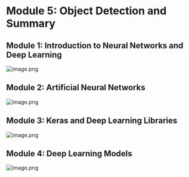 

# Module 5: Object Detection and Summary
## Module 1: Introduction to Neural Networks and Deep Learning
![image.png](https://prod-files-secure.s3.us-west-2.amazonaws.com/03e82b26-cccb-4906-bb56-adabcbdc0655/a8d40bcb-c482-4026-8872-311e16b2dc63/image.png?X-Amz-Algorithm=AWS4-HMAC-SHA256&X-Amz-Content-Sha256=UNSIGNED-PAYLOAD&X-Amz-Credential=ASIAZI2LB466677TMJI6%2F20250131%2Fus-west-2%2Fs3%2Faws4_request&X-Amz-Date=20250131T141308Z&X-Amz-Expires=3600&X-Amz-Security-Token=IQoJb3JpZ2luX2VjELb%2F%2F%2F%2F%2F%2F%2F%2F%2F%2FwEaCXVzLXdlc3QtMiJIMEYCIQDoM7pMrQqGsvse5NiJQU8pitTTqvy85tJzeUzh1RbD9gIhANzcMxUaLPrcJrUGXZPkahBwSArpSUeYKrBTScC0eUlxKogECL%2F%2F%2F%2F%2F%2F%2F%2F%2F%2F%2FwEQABoMNjM3NDIzMTgzODA1Igxozm97pXJ%2FxkM%2BZ7Qq3AO2T6iFLGxWZcZbKuecOsGHPOd6fH6zHdsysXVzrUlfYf%2Bjskf%2FLh6jUEl64OuXbV0QxoPjOkEP7tHBHylSajlbI6QR7Zn%2BSkuqBBEuf2fSGPf%2Fvo1wm4LIztWDmth9RJv2opwRZVAHDVSAMvcELDY9Ftd4ZxHrk26aoZsizsGum7PVCENR%2Bc%2BZm5ayy1JXy7ihrZX9iW8EMZ0L51ldHZwp0SQ1EGLu9nDCoCTKgdP5d8sh7EfNjEi%2BhKARbfJlHu8p7Ghs53dUKGsDQr7oiy%2FhEAKC0HQJuXf2QUWIRT05By%2FVVew7SZ1Ft1rPZ7y%2FgA1FYgqIjHG9XLSxUQtdwJ9pKkCtq8%2FBcTVjUfjxjirZpTVZ0TipvZU6bj0wcLMAwnFwHWDnnUcu%2BGxQlTLveGQHw0%2FK7IPaqejD3enQcp%2FOVS1cvj%2FvS0gCQKGZuMwZs76YrYwv75A5961VD8iHwY8n3lqjQ0pkjG0VVQrGPM%2BXdBAsW%2Fz2Vyb0SLb%2BG4d%2BglDfZiOvS3N%2FAARCmrIpd3Kx%2FfxwZ9%2B4q2%2FahDs40k2NEOU9rw1B3tRuw210MAZUnKh1wdk0%2BTQRcHJWHibIR5pCn1HBkFNVqiKdlDk6IbiYl%2FADzNBJNc10eVDq5DDOrPO8BjqkAUnK8JluV1af4F6WaCYe32STPeDBL%2FdfXfzWW3TM4seWhxHeFD5NdFkbYU0F%2BFnkrDu0%2BMfMtBOZwKbCkJLKYS%2Ftqzb0%2BNviojFBeo5rmadMt1w96GoVeCIrJUhQV6ErBYSvv%2FRBeuFenVnEoyWG7Z4PsyR9DK5clmoranmsTXxLZ0%2FtuzJ6WaTZsk%2BTHfFi7QbsU6cqtGSlrN9VYf4Gf1ijaNZ%2B&X-Amz-Signature=15289dc68af97d8339c817b965402e2089a0d46e108650a67543931d9f29cde2&X-Amz-SignedHeaders=host&x-id=GetObject)
## Module 2: Artificial Neural Networks
![image.png](https://prod-files-secure.s3.us-west-2.amazonaws.com/03e82b26-cccb-4906-bb56-adabcbdc0655/5157ca89-62da-41d9-a98f-6432b71047a9/image.png?X-Amz-Algorithm=AWS4-HMAC-SHA256&X-Amz-Content-Sha256=UNSIGNED-PAYLOAD&X-Amz-Credential=ASIAZI2LB466677TMJI6%2F20250131%2Fus-west-2%2Fs3%2Faws4_request&X-Amz-Date=20250131T141308Z&X-Amz-Expires=3600&X-Amz-Security-Token=IQoJb3JpZ2luX2VjELb%2F%2F%2F%2F%2F%2F%2F%2F%2F%2FwEaCXVzLXdlc3QtMiJIMEYCIQDoM7pMrQqGsvse5NiJQU8pitTTqvy85tJzeUzh1RbD9gIhANzcMxUaLPrcJrUGXZPkahBwSArpSUeYKrBTScC0eUlxKogECL%2F%2F%2F%2F%2F%2F%2F%2F%2F%2F%2FwEQABoMNjM3NDIzMTgzODA1Igxozm97pXJ%2FxkM%2BZ7Qq3AO2T6iFLGxWZcZbKuecOsGHPOd6fH6zHdsysXVzrUlfYf%2Bjskf%2FLh6jUEl64OuXbV0QxoPjOkEP7tHBHylSajlbI6QR7Zn%2BSkuqBBEuf2fSGPf%2Fvo1wm4LIztWDmth9RJv2opwRZVAHDVSAMvcELDY9Ftd4ZxHrk26aoZsizsGum7PVCENR%2Bc%2BZm5ayy1JXy7ihrZX9iW8EMZ0L51ldHZwp0SQ1EGLu9nDCoCTKgdP5d8sh7EfNjEi%2BhKARbfJlHu8p7Ghs53dUKGsDQr7oiy%2FhEAKC0HQJuXf2QUWIRT05By%2FVVew7SZ1Ft1rPZ7y%2FgA1FYgqIjHG9XLSxUQtdwJ9pKkCtq8%2FBcTVjUfjxjirZpTVZ0TipvZU6bj0wcLMAwnFwHWDnnUcu%2BGxQlTLveGQHw0%2FK7IPaqejD3enQcp%2FOVS1cvj%2FvS0gCQKGZuMwZs76YrYwv75A5961VD8iHwY8n3lqjQ0pkjG0VVQrGPM%2BXdBAsW%2Fz2Vyb0SLb%2BG4d%2BglDfZiOvS3N%2FAARCmrIpd3Kx%2FfxwZ9%2B4q2%2FahDs40k2NEOU9rw1B3tRuw210MAZUnKh1wdk0%2BTQRcHJWHibIR5pCn1HBkFNVqiKdlDk6IbiYl%2FADzNBJNc10eVDq5DDOrPO8BjqkAUnK8JluV1af4F6WaCYe32STPeDBL%2FdfXfzWW3TM4seWhxHeFD5NdFkbYU0F%2BFnkrDu0%2BMfMtBOZwKbCkJLKYS%2Ftqzb0%2BNviojFBeo5rmadMt1w96GoVeCIrJUhQV6ErBYSvv%2FRBeuFenVnEoyWG7Z4PsyR9DK5clmoranmsTXxLZ0%2FtuzJ6WaTZsk%2BTHfFi7QbsU6cqtGSlrN9VYf4Gf1ijaNZ%2B&X-Amz-Signature=27afe4b27bac5d12b42dbcbf66d58fb694418f41851be7a042be7a67c5221df6&X-Amz-SignedHeaders=host&x-id=GetObject)
## Module 3: Keras and Deep Learning Libraries
![image.png](https://prod-files-secure.s3.us-west-2.amazonaws.com/03e82b26-cccb-4906-bb56-adabcbdc0655/5089ce50-05f1-470d-ad42-42503bf1df5f/image.png?X-Amz-Algorithm=AWS4-HMAC-SHA256&X-Amz-Content-Sha256=UNSIGNED-PAYLOAD&X-Amz-Credential=ASIAZI2LB466677TMJI6%2F20250131%2Fus-west-2%2Fs3%2Faws4_request&X-Amz-Date=20250131T141308Z&X-Amz-Expires=3600&X-Amz-Security-Token=IQoJb3JpZ2luX2VjELb%2F%2F%2F%2F%2F%2F%2F%2F%2F%2FwEaCXVzLXdlc3QtMiJIMEYCIQDoM7pMrQqGsvse5NiJQU8pitTTqvy85tJzeUzh1RbD9gIhANzcMxUaLPrcJrUGXZPkahBwSArpSUeYKrBTScC0eUlxKogECL%2F%2F%2F%2F%2F%2F%2F%2F%2F%2F%2FwEQABoMNjM3NDIzMTgzODA1Igxozm97pXJ%2FxkM%2BZ7Qq3AO2T6iFLGxWZcZbKuecOsGHPOd6fH6zHdsysXVzrUlfYf%2Bjskf%2FLh6jUEl64OuXbV0QxoPjOkEP7tHBHylSajlbI6QR7Zn%2BSkuqBBEuf2fSGPf%2Fvo1wm4LIztWDmth9RJv2opwRZVAHDVSAMvcELDY9Ftd4ZxHrk26aoZsizsGum7PVCENR%2Bc%2BZm5ayy1JXy7ihrZX9iW8EMZ0L51ldHZwp0SQ1EGLu9nDCoCTKgdP5d8sh7EfNjEi%2BhKARbfJlHu8p7Ghs53dUKGsDQr7oiy%2FhEAKC0HQJuXf2QUWIRT05By%2FVVew7SZ1Ft1rPZ7y%2FgA1FYgqIjHG9XLSxUQtdwJ9pKkCtq8%2FBcTVjUfjxjirZpTVZ0TipvZU6bj0wcLMAwnFwHWDnnUcu%2BGxQlTLveGQHw0%2FK7IPaqejD3enQcp%2FOVS1cvj%2FvS0gCQKGZuMwZs76YrYwv75A5961VD8iHwY8n3lqjQ0pkjG0VVQrGPM%2BXdBAsW%2Fz2Vyb0SLb%2BG4d%2BglDfZiOvS3N%2FAARCmrIpd3Kx%2FfxwZ9%2B4q2%2FahDs40k2NEOU9rw1B3tRuw210MAZUnKh1wdk0%2BTQRcHJWHibIR5pCn1HBkFNVqiKdlDk6IbiYl%2FADzNBJNc10eVDq5DDOrPO8BjqkAUnK8JluV1af4F6WaCYe32STPeDBL%2FdfXfzWW3TM4seWhxHeFD5NdFkbYU0F%2BFnkrDu0%2BMfMtBOZwKbCkJLKYS%2Ftqzb0%2BNviojFBeo5rmadMt1w96GoVeCIrJUhQV6ErBYSvv%2FRBeuFenVnEoyWG7Z4PsyR9DK5clmoranmsTXxLZ0%2FtuzJ6WaTZsk%2BTHfFi7QbsU6cqtGSlrN9VYf4Gf1ijaNZ%2B&X-Amz-Signature=6ff4a8abdb231ad6e7dcf6053df11439ca50ed04b512563ee9bc711b385a9d35&X-Amz-SignedHeaders=host&x-id=GetObject)
## Module 4: Deep Learning Models
![image.png](https://prod-files-secure.s3.us-west-2.amazonaws.com/03e82b26-cccb-4906-bb56-adabcbdc0655/4e22fcb0-cfbc-4d28-b961-b9b8fde071f0/image.png?X-Amz-Algorithm=AWS4-HMAC-SHA256&X-Amz-Content-Sha256=UNSIGNED-PAYLOAD&X-Amz-Credential=ASIAZI2LB466677TMJI6%2F20250131%2Fus-west-2%2Fs3%2Faws4_request&X-Amz-Date=20250131T141308Z&X-Amz-Expires=3600&X-Amz-Security-Token=IQoJb3JpZ2luX2VjELb%2F%2F%2F%2F%2F%2F%2F%2F%2F%2FwEaCXVzLXdlc3QtMiJIMEYCIQDoM7pMrQqGsvse5NiJQU8pitTTqvy85tJzeUzh1RbD9gIhANzcMxUaLPrcJrUGXZPkahBwSArpSUeYKrBTScC0eUlxKogECL%2F%2F%2F%2F%2F%2F%2F%2F%2F%2F%2FwEQABoMNjM3NDIzMTgzODA1Igxozm97pXJ%2FxkM%2BZ7Qq3AO2T6iFLGxWZcZbKuecOsGHPOd6fH6zHdsysXVzrUlfYf%2Bjskf%2FLh6jUEl64OuXbV0QxoPjOkEP7tHBHylSajlbI6QR7Zn%2BSkuqBBEuf2fSGPf%2Fvo1wm4LIztWDmth9RJv2opwRZVAHDVSAMvcELDY9Ftd4ZxHrk26aoZsizsGum7PVCENR%2Bc%2BZm5ayy1JXy7ihrZX9iW8EMZ0L51ldHZwp0SQ1EGLu9nDCoCTKgdP5d8sh7EfNjEi%2BhKARbfJlHu8p7Ghs53dUKGsDQr7oiy%2FhEAKC0HQJuXf2QUWIRT05By%2FVVew7SZ1Ft1rPZ7y%2FgA1FYgqIjHG9XLSxUQtdwJ9pKkCtq8%2FBcTVjUfjxjirZpTVZ0TipvZU6bj0wcLMAwnFwHWDnnUcu%2BGxQlTLveGQHw0%2FK7IPaqejD3enQcp%2FOVS1cvj%2FvS0gCQKGZuMwZs76YrYwv75A5961VD8iHwY8n3lqjQ0pkjG0VVQrGPM%2BXdBAsW%2Fz2Vyb0SLb%2BG4d%2BglDfZiOvS3N%2FAARCmrIpd3Kx%2FfxwZ9%2B4q2%2FahDs40k2NEOU9rw1B3tRuw210MAZUnKh1wdk0%2BTQRcHJWHibIR5pCn1HBkFNVqiKdlDk6IbiYl%2FADzNBJNc10eVDq5DDOrPO8BjqkAUnK8JluV1af4F6WaCYe32STPeDBL%2FdfXfzWW3TM4seWhxHeFD5NdFkbYU0F%2BFnkrDu0%2BMfMtBOZwKbCkJLKYS%2Ftqzb0%2BNviojFBeo5rmadMt1w96GoVeCIrJUhQV6ErBYSvv%2FRBeuFenVnEoyWG7Z4PsyR9DK5clmoranmsTXxLZ0%2FtuzJ6WaTZsk%2BTHfFi7QbsU6cqtGSlrN9VYf4Gf1ijaNZ%2B&X-Amz-Signature=fe3483a351e386994e5db73ab81ac51c1d0656f82e3ed5b8ee4181c49bf53ebf&X-Amz-SignedHeaders=host&x-id=GetObject)